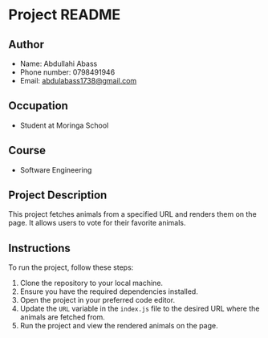 # Project README

## Author
- Name: Abdullahi Abass
- Phone number: 0798491946
- Email: abdulabass1738@gmail.com

## Occupation
- Student at Moringa School

## Course
- Software Engineering

## Project Description
This project fetches animals from a specified URL and renders them on the page. It allows users to vote for their favorite animals.

## Instructions
To run the project, follow these steps:
1. Clone the repository to your local machine.
2. Ensure you have the required dependencies installed.
3. Open the project in your preferred code editor.
4. Update the `URL` variable in the `index.js` file to the desired URL where the animals are fetched from.
5. Run the project and view the rendered animals on the page.

